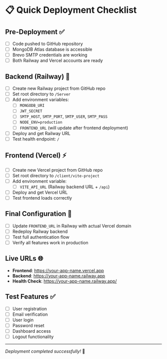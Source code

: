 # 📋 Quick Deployment Checklist

## Pre-Deployment ✅

- [ ] Code pushed to GitHub repository
- [ ] MongoDB Atlas database is accessible
- [ ] Brevo SMTP credentials are working
- [ ] Both Railway and Vercel accounts are ready

## Backend (Railway) 🚂

- [ ] Create new Railway project from GitHub repo
- [ ] Set root directory to `/Server`
- [ ] Add environment variables:
  - [ ] `MONGODB_URI`
  - [ ] `JWT_SECRET`
  - [ ] `SMTP_HOST`, `SMTP_PORT`, `SMTP_USER`, `SMTP_PASS`
  - [ ] `NODE_ENV=production`
  - [ ] `FRONTEND_URL` (will update after frontend deployment)
- [ ] Deploy and get Railway URL
- [ ] Test health endpoint: `/`

## Frontend (Vercel) ⚡

- [ ] Create new Vercel project from GitHub repo
- [ ] Set root directory to `/client/vite-project`
- [ ] Add environment variable:
  - [ ] `VITE_API_URL` (Railway backend URL + `/api`)
- [ ] Deploy and get Vercel URL
- [ ] Test frontend loads correctly

## Final Configuration 🔄

- [ ] Update `FRONTEND_URL` in Railway with actual Vercel domain
- [ ] Redeploy Railway backend
- [ ] Test full authentication flow
- [ ] Verify all features work in production

## Live URLs 🌐

- **Frontend**: https://your-app-name.vercel.app
- **Backend**: https://your-app-name.railway.app
- **Health Check**: https://your-app-name.railway.app/

## Test Features ✅

- [ ] User registration
- [ ] Email verification
- [ ] User login
- [ ] Password reset
- [ ] Dashboard access
- [ ] Logout functionality

---

_Deployment completed successfully!_ 🎉
